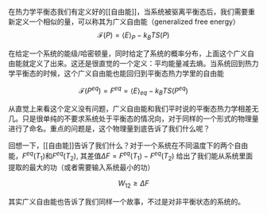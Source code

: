 在热力学平衡态我们有定义好的[[自由能]]，当系统被驱离平衡态后，我们需要重新定义一个相似的量，可以称其为广义自由能（generalized free energy）
$$
\mathcal{F}(P)=\langle E\rangle_{P}-k_BT S(P)
$$

在给定一个系统的能级/哈密顿量，同时给定了系统的概率分布，上面这个广义自由能就定义了出来。这还是很直觉的一个定义：平均能量减去熵。当系统回到热力学平衡态的时候，这个广义自由能也能回归到平衡态热力学里的自由能

$$
\mathcal{F}(P^{eq})=F^{eq}=\langle E\rangle_{eq}-k_BTS(P^{eq})
$$

从直觉上来看这个定义没有问题，广义自由能和我们平时说的平衡态热力学相差无几。只是很单纯的不要求系统处于平衡态的情况向，对于同样的一个形式的物理量进行了命名。重点的问题是，这个物理量到底告诉了我们什么呢？

回想一下，[[自由能]]告诉了我们什么？对于一个系统在不同温度下的两个自由能，$F^{eq}(T_1)$和$F^{eq}(T_2)$, 其差值$\Delta F= F^{eq}(T_1)-F^{eq}(T_2)$ 给出了我们能从系统里面提取的最大的功（或者需要输入系统最小的功）

$$
W_{12}\geq \Delta F
$$

其实广义自由能也告诉了我们同样一个故事，不过是对非平衡状态的系统的。